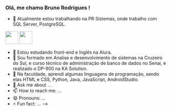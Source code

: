 ### Olá, me chamo Bruno Rodrigues ! 


- :pushpin: Atualmente estou trabalhando na PR Sistemas, onde trabalho com SQL Server, PostgreSQL.

<img src="https://cdn.jsdelivr.net/gh/devicons/devicon@latest/icons/postgresql/postgresql-plain.svg" width="40" height="40"/> <img src="https://cdn.jsdelivr.net/gh/devicons/devicon@latest/icons/microsoftsqlserver/microsoftsqlserver-plain-wordmark.svg" width="40" height="40"/>
          
  
- :blue_book: Estou estudando front-end e Inglês na Alura.
- 👯 Sou formado em Analise e desenvolvimento de sistemas na Cruzeiro do Sul, e curso técnico de administração de banco de dados no Senai, e realizado o DP-900 na KA Solution.
- 🤔 Na faculdade, aprendi algumas linguagens de programação, sendo elas HTML e CSS, Python, Java, JavaScript, AndroidStudio.
- 💬 Ask me about ...
- 📫 How to reach me: ...
- 😄 Pronouns: ...
- ⚡ Fun fact: ...
-->
